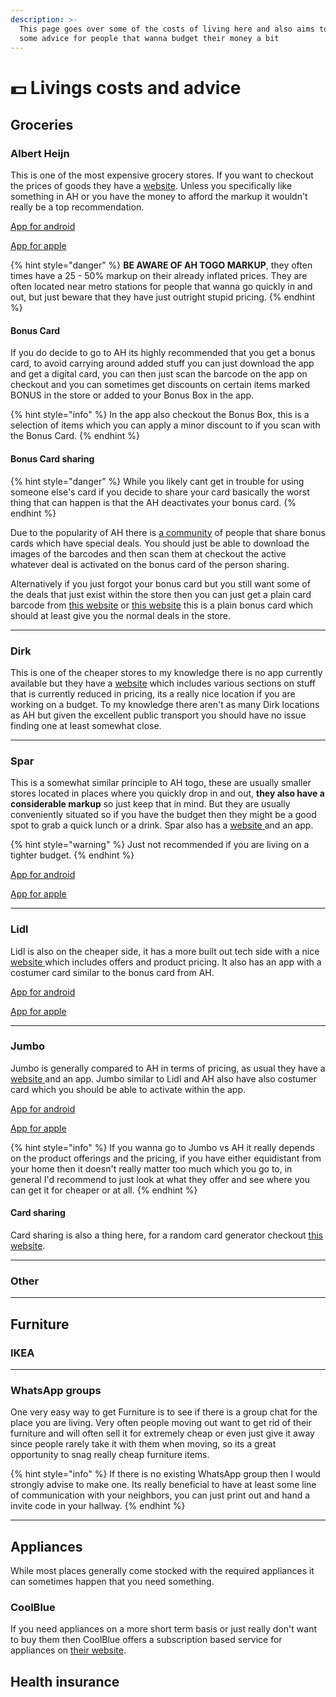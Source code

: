 ```yaml
---
description: >-
  This page goes over some of the costs of living here and also aims to provide
  some advice for people that wanna budget their money a bit
---
```


# 💵 Livings costs and advice

## Groceries

### Albert Heijn&#x20;

This is one of the most expensive grocery stores. If you want to checkout the prices of goods they have a [website](https://www.ah.nl/). Unless you specifically like something in AH or you have the money to afford the markup it wouldn't really be a top recommendation.

[App for android](https://play.google.com/store/apps/details?id=com.icemobile.albertheijn\&hl=nl\&pli=1)

[App for apple](https://apps.apple.com/nl/app/albert-heijn-supermarkt/id327535329)

{% hint style="danger" %}
**BE AWARE OF AH TOGO MARKUP**, they often times have a 25 - 50% markup on their already inflated prices. They are often located near metro stations for people that wanna go quickly in and out, but just beware that they have just outright stupid pricing.
{% endhint %}

#### Bonus Card

If you do decide to go to AH its highly recommended that you get a bonus card, to avoid carrying around added stuff you can just download the app and get a digital card, you can then just scan the barcode on the app on checkout and you can sometimes get discounts on certain items marked BONUS in the store or added to your Bonus Box in the app.&#x20;

{% hint style="info" %}
In the app also checkout the Bonus Box, this is a selection of items which you can apply a minor discount to if you scan with the Bonus Card.
{% endhint %}

#### Bonus Card sharing

{% hint style="danger" %}
While you likely cant get in trouble for using someone else's card if you decide to share your card basically the worst thing that can happen is that the AH deactivates your bonus card.
{% endhint %}

Due to the popularity of AH there is [a community](https://www.reddit.com/r/persoonlijkebonus/) of people that share bonus cards which have special deals. You should just be able to download the images of the barcodes and then scan them at checkout the active whatever deal is activated on the bonus card of the person sharing.

Alternatively if you just forgot your bonus card but you still want some of the deals that just exist within the store then you can just get a plain card barcode from [this website](https://bonuskaart-ah.nl/) or [this website](https://randombonuskaart.nl/) this is a plain bonus card which should at least give you the normal deals in the store.

***

### Dirk

This is one of the cheaper stores to my knowledge there is no app currently available but they have a [website](https://www.dirk.nl/) which includes various sections on stuff that is currently reduced in pricing, its a really nice location if you are working on a budget. To my knowledge there aren't as many Dirk locations as AH but given the excellent public transport you should have no issue finding one at least somewhat close.

***

### Spar

This is a somewhat similar principle to AH togo, these are usually smaller stores located in places where you quickly drop in and out, **they also have a considerable markup** so just keep that in mind. But they are usually conveniently situated so if you have the budget then they might be a good spot to grab a quick lunch or a drink. Spar also has a [website ](https://www.spar.nl/)and an app.

{% hint style="warning" %}
Just not recommended if you are living on a tighter budget.
{% endhint %}

[App for android](https://play.google.com/store/apps/details?id=no.norgesgruppen.apps.spar\&hl=nl)

[App for apple](https://apps.apple.com/nl/app/spar-plus/id491909828)

***

### Lidl

Lidl is also on the cheaper side, it has a more built out tech side with a nice [website ](https://www.lidl.nl/c/lidl-shop/s10008767)which includes offers and product pricing. It also has an app with a costumer card similar to the bonus card from AH.

[App for android](https://play.google.com/store/apps/details?id=com.lidl.eci.lidlplus\&hl=nl)

[App for apple](https://apps.apple.com/nl/app/lidl-plus/id1238611143)

***

### Jumbo

Jumbo is generally compared to AH in terms of pricing, as usual they have a [website ](https://www.jumbo.com/)and an app. Jumbo similar to Lidl and AH also have also costumer card which you should be able to activate within the app.

[App for android](https://play.google.com/store/apps/details?id=com.icemobile.jumboclient\&hl=nl)

[App for apple](https://apps.apple.com/nl/app/jumbo/id936150402)

{% hint style="info" %}
If you wanna go to Jumbo vs AH it really depends on the product offerings and the pricing, if you have either equidistant from your home then it doesn't really matter too much which you go to, in general I'd recommend to just look at what they offer and see where you can get it for cheaper or at all.
{% endhint %}

#### Card sharing

Card sharing is also a thing here, for a random card generator checkout [this website](https://randomextrapas.nl/).

***

### Other



***

## Furniture

### IKEA



***

### WhatsApp groups

One very easy way to get Furniture is to see if there is a group chat for the place you are living. Very often people moving out want to get rid of their furniture and will often sell it for extremely cheap or even just give it away since people rarely take it with them when moving, so its a great opportunity to snag really cheap furniture items.

{% hint style="info" %}
If there is no existing WhatsApp group then I would strongly advise to make one. Its really beneficial to have at least some line of communication with your neighbors, you can just print out and hand a invite code in your hallway.
{% endhint %}

***

## Appliances

While most places generally come stocked with the required appliances it can sometimes happen that you need something.

### CoolBlue

If you need appliances on a more short term basis or just really don't want to buy them then CoolBlue offers a subscription based service for appliances on [their website](https://www.coolblue.nl/en/subscriptions).

## Health insurance

##

